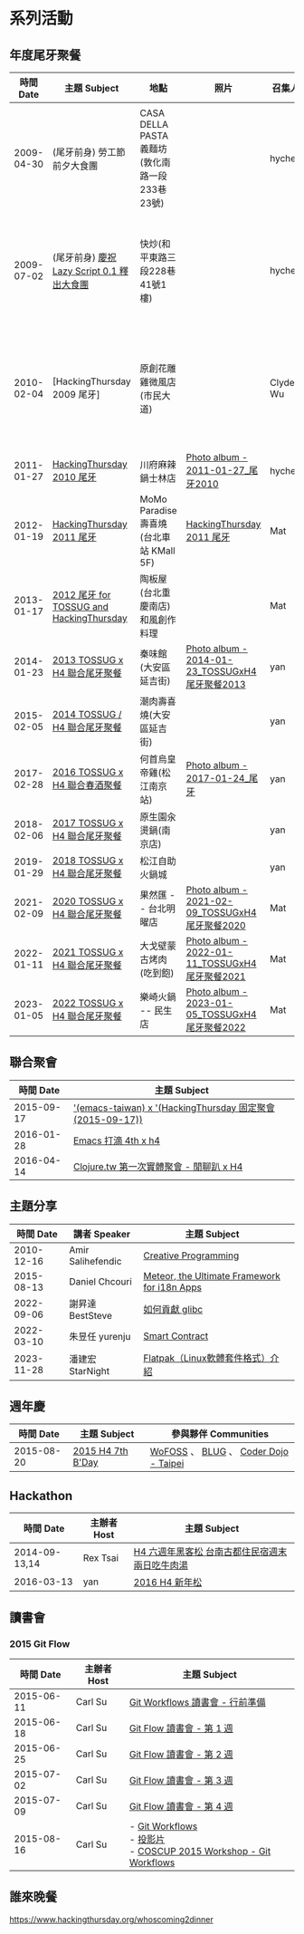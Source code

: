 # 系列活動

## 年度尾牙聚餐

| 時間 Date  | 主題 Subject                                                                                                  | 地點                                          | 照片                                                                                                                                                                                        | 召集人   |                                                                                                |
| ---------- | ------------------------------------------------------------------------------------------------------------- | --------------------------------------------- | ------------------------------------------------------------------------------------------------------------------------------------------------------------------------------------------- | -------- | ---------------------------------------------------------------------------------------------- |
| 2009-04-30 | (尾牙前身) 勞工節前夕大食團                                                                                   | CASA DELLA PASTA義麵坊(敦化南路一段233巷23號) |                                                                                                                                                                                             | hychen   | [勞工節前夕大食團](https://groups.google.com/g/hackingthursday/c/HTAXQKmW57U/m/TvlBzwaEr7cJ)   |
| 2009-07-02 | (尾牙前身) [慶祝 Lazy Script 0.1 釋出大食團](https://hackingthursday.kktix.cc/events/hackingthursday20090702) | 快炒(和平東路三段228巷41號1樓)                |                                                                                                                                                                                             | hychen   | [嘿嘿四快炒大食團](https://groups.google.com/g/hackingthursday/c/npDQ0UGYQwg/m/iTfWowZgr3YJ)   |
| 2010-02-04 | [HackingThursday 2009 尾牙]                                                                                   | 原創花雕雞微風店(市民大道)                    |                                                                                                                                                                                             | Clyde Wu | [本年度H4尾牙通知書](https://groups.google.com/g/hackingthursday/c/dozBiBkLzhE/m/jPXioR1DMmcJ) |
| 2011-01-27 | [HackingThursday 2010 尾牙](https://hackingthursday.kktix.cc/events/7d0c6a)                                   | 川府麻辣鍋士林店                              | [Photo album - 2011-01-27_尾牙2010](https://photos.hackingthursday.org/%E5%B9%B4%E5%BA%A6%E8%81%9A%E9%A4%90-2011-01-27_%E5%B0%BE%E7%89%992010.html)                                         | hychen   |                                                                                                |
| 2012-01-19 | [HackingThursday 2011 尾牙](https://hackingthursday.kktix.cc/events/61ce62)                                   | MoMo Paradise 壽喜燒 (台北車站 KMall 5F)      | [HackingThursday 2011 尾牙](https://hackingthursday.kktix.cc/events/61ce62)                                                                                                                 | Mat      |                                                                                                |
| 2013-01-17 | [2012 尾牙 for TOSSUG and HackingThursday](https://hackingthursday.kktix.cc/events/1811ca)                    | 陶板屋(台北重慶南店) 和風創作料理             |                                                                                                                                                                                             | Mat      |                                                                                                |
| 2014-01-23 | [2013 TOSSUG x H4 聯合尾牙聚餐](https://www.hackingthursday.org/2013-years-end-party)                         | 秦味館(大安區延吉街)                          | [Photo album - 2014-01-23_TOSSUGxH4尾牙聚餐2013](https://photos.hackingthursday.org/%E5%B9%B4%E5%BA%A6%E8%81%9A%E9%A4%90-2014-01-23_TOSSUGxH4%E5%B0%BE%E7%89%99%E8%81%9A%E9%A4%902013.html) | yan      |                                                                                                |
| 2015-02-05 | [2014 TOSSUG / H4 聯合尾牙聚餐](https://www.hackingthursday.org/2014-years-end-party)                         | 潮肉壽喜燒(大安區延吉街)                      |                                                                                                                                                                                             | yan      |                                                                                                |
| 2017-02-28 | [2016 TOSSUG x H4 聯合春酒聚餐](https://web.archive.org/web/20170429081540/https://hackingthursday.hackpad.com/2016-TOSSUG-x-H4-%E8%81%AF%E5%90%88%E6%98%A5%E9%85%92%E8%81%9A%E9%A4%90-pyzeA4dqjhq)            | 何首烏皇帝雞(松江南京站)                      | [Photo album - 2017-01-24_尾牙](https://photos.hackingthursday.org/%E5%B9%B4%E5%BA%A6%E8%81%9A%E9%A4%90-2017-01-24_%E5%B0%BE%E7%89%992016.html)                                                 | yan      |                                                                                                |
| 2018-02-06 | [2017 TOSSUG x H4 聯合尾牙聚餐](https://hackingthursday.kktix.cc/events/2484fe2e-36e50c-copy-1)               | 原生園汆燙鍋(南京店)                          |                                                                                                                                                                                             | yan      |                                                                                                |
| 2019-01-29 | [2018 TOSSUG x H4 聯合尾牙聚餐](https://hackingthursday.kktix.cc/events/2484fe2e-36e50c-copy-2)               | 松江自助火鍋城                                |                                                                                                                                                                                             | yan      |                                                                                                |
| 2021-02-09 | [2020 TOSSUG x H4 聯合尾牙聚餐](https://hackingthursday.kktix.cc/events/2484fe2e-36e50c-copy-3)               | 果然匯 -- 台北明曜店                          | [Photo album - 2021-02-09_TOSSUGxH4尾牙聚餐2020](https://photos.hackingthursday.org/%E5%B9%B4%E5%BA%A6%E8%81%9A%E9%A4%90-2021-02-09_TOSSUGxH4%E5%B0%BE%E7%89%99%E8%81%9A%E9%A4%902020.html) | Mat      |                                                                                                |
| 2022-01-11 | [2021 TOSSUG x H4 聯合尾牙聚餐](https://hackingthursday.kktix.cc/events/2484fe2e-36e50c-2021)                 | 大戈壁蒙古烤肉 (吃到飽)                       | [Photo album - 2022-01-11_TOSSUGxH4尾牙聚餐2021](https://photos.hackingthursday.org/%E5%B9%B4%E5%BA%A6%E8%81%9A%E9%A4%90-2022-01-11_TOSSUGxH4%E5%B0%BE%E7%89%99%E8%81%9A%E9%A4%902021.html) | Mat      |                                                                                                |
| 2023-01-05 | [2022 TOSSUG x H4 聯合尾牙聚餐](https://hackingthursday.kktix.cc/events/2484fe2e-36e50c-2022)                 | 樂崎火鍋 -- 民生店                            | [Photo album - 2023-01-05_TOSSUGxH4尾牙聚餐2022](https://photos.hackingthursday.org/%E5%B9%B4%E5%BA%A6%E8%81%9A%E9%A4%90-2023-01-05_TOSSUGxH4%E5%B0%BE%E7%89%99%E8%81%9A%E9%A4%902022.html) | Mat      |                                                                                                |



## 聯合聚會

| 時間 Date | 主題 Subject                                                                                                       |
| --------- | ------------------------------------------------------------------------------------------------------------------ |
| 2015-09-17 | ['(emacs-taiwan)­ x '(HackingThursd­ay 固定聚會 (2015-09-17))](https://www.meetup.com/h4-taiwan/events/225005844/) |
| 2016-01-28 | [Emacs 打滴 4th x h4](https://emacs.kktix.cc/events/emacstw-4th)                                                   |
| 2016-04-14 | [Clojure.tw 第一次實體聚會 - 閒聊趴 x H4](https://www.meetup.com/Clojure-tw/events/229924375/)                     |


## 主題分享

| 時間 Date  | 講者 Speaker      | 主題 Subject                                                                                       |     |
| ---------- | ----------------- | -------------------------------------------------------------------------------------------------- | --- |
| 2010-12-16 | Amir Salihefendic | [Creative Programming](https://wuman-bb4640.kktix.cc/events/f3cbc0)                                |     |
| 2015-08-13 | Daniel Chcouri    | [Meteor, the Ultimate Framework for i18n Apps](https://www.meetup.com/h4-taiwan/events/224468712/) |     |
| 2022-09-06 | 謝昇達 BestSteve  | [如何貢獻 glibc](https://hackmd.io/@h4/topic-2022-09-06)                                           |     |
| 2022-03-10 | 朱昱任 yurenju    | [Smart Contract](https://hackmd.io/@h4/topic-2022-03-10)                                           |     |
| 2023-11-28 | 潘建宏 StarNight  | [Flatpak（Linux軟體套件格式）介紹](https://hackmd.io/@h4/topic-2023-11-28)                                                                                                   |     |


## 週年慶

| 時間 Date | 主題 Subject                                                                           | 參與夥伴 Communities                                                                                                                           |
| --------- | -------------------------------------------------------------------------------------- | ---------------------------------------------------------------------------------------------------------------------------------------------- |
| 2015-08-20 | [2015 H4 7th B'Day](https://web.archive.org/web/20170429081615/https://hackingthursday.hackpad.com/2015-H4-7th-BDay-LjrdI1biplR) | [WoFOSS](http://www.wofoss.org/) 、 [BLUG](http://beijinglug.org/) 、 [Coder Dojo - Taipei](https://www.facebook.com/groups/CoderDojo.Taipei/) |


## Hackathon

| 時間 Date     | 主辦者 Host | 主題 Subject                                                                                   |
| ------------- | ----------- | ---------------------------------------------------------------------------------------------- |
| 2014-09-13,14 | Rex Tsai    | [H4 六週年黑客松 台南古都住民宿週末兩日吃牛肉湯](http://www.hackingthursday.org/6thanniversaryhackathon) |
| 2016-03-13    | yan         | [2016 H4 新年松](https://web.archive.org/web/20170429081637/https://hackingthursday.hackpad.com/2016-H4-%E6%96%B0%E5%B9%B4%E6%9D%BE-OnuFJwOK3Id)                        |


## 讀書會

### 2015 Git Flow


| 時間 Date  | 主辦者 Host | 主題 Subject                                                                                                                                                                                                                                                                                                     |
| ---------- | ----------- | ---------------------------------------------------------------------------------------------------------------------------------------------------------------------------------------------------------------------------------------------------------------------------------------------------------------- |
| 2015-06-11 | Carl Su     | [Git Workflows 讀書會 - 行前準備](https://web.archive.org/web/20170429081650/https://hackingthursday.hackpad.com/Git-Workflows-%E8%AE%80%E6%9B%B8%E6%9C%83-%E8%A1%8C%E5%89%8D%E6%BA%96%E5%82%99-iL8HmhdhHHA)                                                                                                                                       |
| 2015-06-18 | Carl Su     | [Git Flow 讀書會 - 第 1 週](https://web.archive.org/web/20170429081531/https://hackingthursday.hackpad.com/Git-Flow-%E8%AE%80%E6%9B%B8%E6%9C%83-%E7%AC%AC-1-%E9%80%B1-4fNyzczg0V7)                                                                                                                                                                             |
| 2015-06-25 | Carl Su     | [Git Flow 讀書會 - 第 2 週](https://web.archive.org/web/20170429081623/https://hackingthursday.hackpad.com/Git-Flow-%E8%AE%80%E6%9B%B8%E6%9C%83-%E7%AC%AC-2-%E9%80%B1-0cCKvDeIG4a)                                                                                                                                                                           |
| 2015-07-02 | Carl Su     | [Git Flow 讀書會 - 第 3 週](https://web.archive.org/web/20170429081553/https://hackingthursday.hackpad.com/Git-Flow-%E8%AE%80%E6%9B%B8%E6%9C%83-%E7%AC%AC-3-%E9%80%B1-bC2ojd0A8dX)                                                                                                                                                                              |
| 2015-07-09 | Carl Su     | [Git Flow 讀書會 - 第 4 週](https://web.archive.org/web/20170429081607/https://hackingthursday.hackpad.com/Git-Flow-%E8%AE%80%E6%9B%B8%E6%9C%83-%E7%AC%AC-4-%E9%80%B1-lz5P30ADq2C)                                                                                                                                                                            |
| 2015-08-16 | Carl Su     | - [Git Workflows](https://coscup2015.kktix.cc/events/h4-gitlab-flow) <br/> - [投影片](https://github.com/hacking-thursday/coscup2015_workshop) <br/> - [COSCUP 2015 Workshop - Git Workflows](https://web.archive.org/web/20170429081642/https://hackingthursday.hackpad.com/Git-Workflows-Workshop-mghZyuxsSVv) |

## 誰來晚餐

<https://www.hackingthursday.org/whoscoming2dinner>
